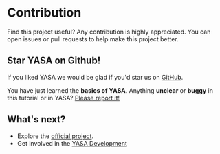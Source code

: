 # Contribution
Find this project useful? 
Any contribution is highly appreciated. You can open issues or pull requests to help make this project better.

## Star YASA on Github!

If you liked YASA we would be glad if you'd star us on [GitHub](https://github.com/yasa-org/yasa).

You have just learned the **basics of YASA**.
Anything **unclear** or **buggy** in this tutorial or in YASA? [Please report it!](https://github.com/yasa-org/yasa/issues)

## What's next?

- Explore the [official project](https://github.com/yasa-org/yasa).
- Get involved in the [YASA Development](https://github.com/yasa-org/yasa/pulls)
